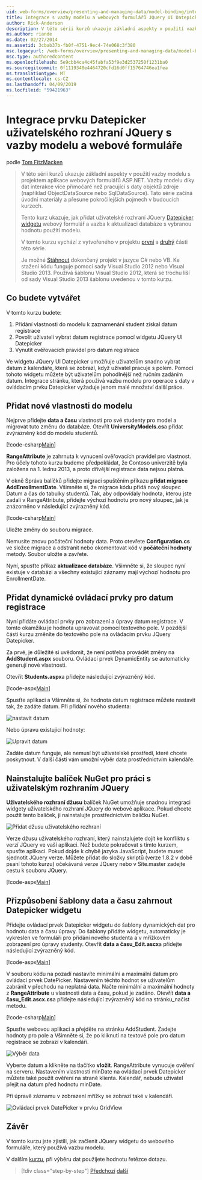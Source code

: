 ```yaml
---
uid: web-forms/overview/presenting-and-managing-data/model-binding/integrating-jquery-ui
title: Integrace s vazby modelu a webových formulářů JQuery UI Datepicker | Dokumentace Microsoftu
author: Rick-Anderson
description: V této sérii kurzů ukazuje základní aspekty v použití vazby modelu s projektem aplikace webových formulářů ASP.NET. Data interakce díky vazby modelu další přímo-...
ms.author: riande
ms.date: 02/27/2014
ms.assetid: 3cbab37b-fb0f-4751-9ec4-74e068c3f380
msc.legacyurl: /web-forms/overview/presenting-and-managing-data/model-binding/integrating-jquery-ui
msc.type: authoredcontent
ms.openlocfilehash: 5e9cbb4ca4c45fabfa53f9e3d2537250f1231ba0
ms.sourcegitcommit: 0f1119340e4464720cfd16d0ff15764746ea1fea
ms.translationtype: MT
ms.contentlocale: cs-CZ
ms.lasthandoff: 04/09/2019
ms.locfileid: "59421963"
---
```

# <a name="integrating-jquery-ui-datepicker-with-model-binding-and-web-forms"></a>Integrace prvku Datepicker uživatelského rozhraní JQuery s vazby modelu a webové formuláře

podle [Tom FitzMacken](https://github.com/tfitzmac)

> V této sérii kurzů ukazuje základní aspekty v použití vazby modelu s projektem aplikace webových formulářů ASP.NET. Vazby modelu díky dat interakce více přímočaré než pracující s daty objektů zdroje (například ObjectDataSource nebo SqlDataSource). Tato série začíná úvodní materiály a přesune pokročilejších pojmech v budoucích kurzech.
> 
> Tento kurz ukazuje, jak přidat uživatelské rozhraní JQuery [Datepicker widgetu](http://jqueryui.com/datepicker/) webový formulář a vazba k aktualizaci databáze s vybranou hodnotu použití modelu.
> 
> V tomto kurzu vychází z vytvořeného v projektu [první](retrieving-data.md) a [druhý](updating-deleting-and-creating-data.md) části této série.
> 
> Je možné [Stáhnout](https://go.microsoft.com/fwlink/?LinkId=286116) dokončený projekt v jazyce C# nebo VB. Ke stažení kódu funguje pomocí sady Visual Studio 2012 nebo Visual Studio 2013. Používá šablonu Visual Studio 2012, která se trochu liší od sady Visual Studio 2013 šablonu uvedenou v tomto kurzu.


## <a name="what-youll-build"></a>Co budete vytvářet

V tomto kurzu budete:

1. Přidání vlastnosti do modelu k zaznamenání student získal datum registrace
2. Povolit uživateli vybrat datum registrace pomocí widgetu JQuery UI Datepicker
3. Vynutit ověřovacích pravidel pro datum registrace

Ve widgetu JQuery UI Datepicker umožňuje uživatelům snadno vybrat datum z kalendáře, která se zobrazí, když uživatel pracuje s polem. Pomocí tohoto widgetu můžete být uživatelům pohodlnější než ručním zadáním datum. Integrace stránku, která používá vazbu modelu pro operace s daty v ovládacím prvku Datepicker vyžaduje jenom malé množství další práce.

## <a name="add-a-new-property-to-the-model"></a>Přidat nové vlastnosti do modelu

Nejprve přidejte **data a času** vlastností pro své studenty pro model a migrovat tuto změnu do databáze. Otevřít **UniversityModels.cs**a přidat zvýrazněný kód do modelu studentů.

[!code-csharp[Main](integrating-jquery-ui/samples/sample1.cs?highlight=16-18)]

**RangeAttribute** je zahrnuta k vynucení ověřovacích pravidel pro vlastnost. Pro účely tohoto kurzu budeme předpokládat, že Contoso univerzitě byla založena na 1. lednu 2013, a proto dřívější registrace data nejsou platná.

V okně Správa balíčků přidejte migraci spuštěním příkazu **přidat migrace AddEnrollmentDate**. Všimněte si, že migrace kódu přidá nový sloupec Datum a čas do tabulky studentů. Tak, aby odpovídaly hodnota, kterou jste zadali v RangeAttribute, přidejte výchozí hodnotu pro nový sloupec, jak je znázorněno v následující zvýrazněný kód.

[!code-csharp[Main](integrating-jquery-ui/samples/sample2.cs?highlight=11)]

Uložte změny do souboru migrace.

Nemusíte znovu počáteční hodnoty data. Proto otevřete **Configuration.cs** ve složce migrace a odstranit nebo okomentovat kód v **počáteční hodnoty** metody. Soubor uložte a zavřete.

Nyní, spusťte příkaz **aktualizace databáze**. Všimněte si, že sloupec nyní existuje v databázi a všechny existující záznamy mají výchozí hodnotu pro EnrollmentDate.

## <a name="add-dynamic-controls-for-enrollment-date"></a>Přidat dynamické ovládací prvky pro datum registrace

Nyní přidáte ovládací prvky pro zobrazení a úpravy datum registrace. V tomto okamžiku je hodnota upravovat pomocí textového pole. V pozdější části kurzu změníte do textového pole na ovládacím prvku JQuery Datepicker.

Za prvé, je důležité si uvědomit, že není potřeba provádět změny na **AddStudent.aspx** souboru. Ovládací prvek DynamicEntity se automaticky generují nové vlastnosti.

Otevřít **Students.aspx**a přidejte následující zvýrazněný kód.

[!code-aspx[Main](integrating-jquery-ui/samples/sample3.aspx?highlight=13)]

Spusťte aplikaci a Všimněte si, že hodnota datum registrace můžete nastavit tak, že zadáte datum. Při přidání nového studenta:

![nastavit datum](integrating-jquery-ui/_static/image1.png)

Nebo úpravu existující hodnoty:

![Upravit datum](integrating-jquery-ui/_static/image2.png)

Zadáte datum funguje, ale nemusí být uživatelské prostředí, které chcete poskytnout. V další části vám umožní výběr data prostřednictvím kalendáře.

## <a name="install-nuget-package-to-work-with-jquery-ui"></a>Nainstalujte balíček NuGet pro práci s uživatelským rozhraním JQuery

**Uživatelského rozhraní džusu** balíček NuGet umožňuje snadnou integraci widgety uživatelského rozhraní JQuery do webové aplikace. Pokud chcete použít tento balíček, ji nainstalujte prostřednictvím balíčku NuGet.

![Přidat džusu uživatelského rozhraní](integrating-jquery-ui/_static/image3.png)

Verze džusu uživatelského rozhraní, který nainstalujete dojít ke konfliktu s verzí JQuery ve vaší aplikaci. Než budete pokračovat s tímto kurzem, spusťte aplikaci. Pokud dojde k chybě jazyka JavaScript, budete muset sjednotit JQuery verze. Můžete přidat do složky skriptů (verze 1.8.2 v době psaní tohoto kurzu) očekávaná verze JQuery nebo v Site.master zadejte cestu k souboru JQuery.

[!code-aspx[Main](integrating-jquery-ui/samples/sample4.aspx)]

## <a name="customize-datetime-template-to-include-datepicker-widget"></a>Přizpůsobení šablony data a času zahrnout Datepicker widgetu

Přidejte ovládací prvek Datepicker widgetu do šablony dynamických dat pro hodnotu data a času úpravy. Do šablony přidáte widgetu, automaticky je vykreslen ve formuláři pro přidání nového studenta a v mřížkovém zobrazení pro úpravy studenty. Otevřít **data a času\_Edit.ascx**a přidejte následující zvýrazněný kód.

[!code-aspx[Main](integrating-jquery-ui/samples/sample5.aspx?highlight=3)]

V souboru kódu na pozadí nastavíte minimální a maximální datum pro ovládací prvek DatePicker. Nastavením těchto hodnot se uživatelům zabránit v přechodu na neplatná data. Načte minimální a maximální hodnoty z **RangeAttribute** u vlastnosti data a času, pokud je zadáno. Otevřít **data a času\_Edit.ascx.cs**a přidejte následující zvýrazněný kód na stránku\_načíst metodu.

[!code-csharp[Main](integrating-jquery-ui/samples/sample6.cs?highlight=9-14)]

Spusťte webovou aplikaci a přejděte na stránku AddStudent. Zadejte hodnoty pro pole a Všimněte si, že po kliknutí na textové pole pro datum registrace se zobrazí v kalendáři.

![Výběr data](integrating-jquery-ui/_static/image4.png)

Vyberte datum a klikněte na tlačítko **vložit**. RangeAttribute vynucuje ověření na serveru. Nastavením vlastnosti minDate na ovládací prvek Datepicker můžete také použít ověření na straně klienta. Kalendář, nebude uživatel přejít na datum před hodnotu minDate.

Při úpravě záznamu v zobrazení mřížky se zobrazí také v kalendáři.

![Ovládací prvek DatePicker v prvku GridView](integrating-jquery-ui/_static/image5.png)

## <a name="conclusion"></a>Závěr

V tomto kurzu jste zjistili, jak začlenit JQuery widgetu do webového formuláře, který používá vazbu modelu.

V dalším [kurzu](using-query-string-values-to-retrieve-data.md), při výběru dat použijete hodnotu řetězce dotazu.

> [!div class="step-by-step"]
> [Předchozí](sorting-paging-and-filtering-data.md)
> [další](using-query-string-values-to-retrieve-data.md)
